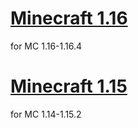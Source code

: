 
# [Minecraft 1.16](https://github.com/InfamousMusicify/FamousBros-Faithful-Venom/releases/tag/1.16)
for MC 1.16-1.16.4

# [Minecraft 1.15](https://github.com/InfamousMusicify/FamousBros-Faithful-Venom/releases/tag/1.15)
for MC 1.14-1.15.2
